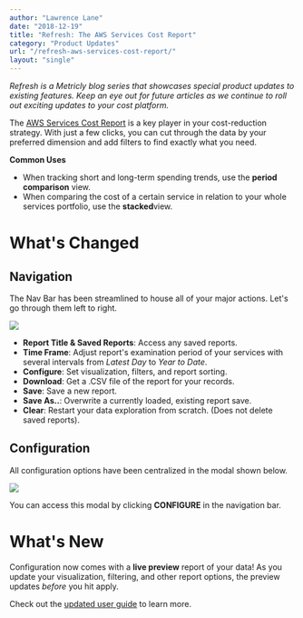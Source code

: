 ```yaml
---
author: "Lawrence Lane"
date: "2018-12-19"
title: "Refresh: The AWS Services Cost Report"
category: "Product Updates"
url: "/refresh-aws-services-cost-report/"
layout: "single"
---
```


*Refresh is a Metricly blog series that showcases special product updates to existing features. Keep an eye out for future articles as we continue to roll out exciting updates to your cost platform.*

The [AWS Services Cost Report](/support/reports/aws-services-cost-report-user-guide/) is a key player in your cost-reduction strategy. With just a few clicks, you can cut through the data by your preferred dimension and add filters to find exactly what you need.

**Common Uses**

-   When tracking short and long-term spending trends, use the **period comparison** view.
-   When comparing the cost of a certain service in relation to your whole services portfolio, use the **stacked**view.

What's Changed
==============

Navigation
----------

The Nav Bar has been streamlined to house all of your major actions. Let's go through them left to right. 

![](/wp-content/uploads/2018/12/refresh-aws-service-cost-report-nav-bar.png)

-   **Report Title & Saved Reports**: Access any saved reports.
-   **Time Frame**: Adjust report's examination period of your services with several intervals from *Latest Day* to *Year to Date*.
-   **Configure**: Set visualization, filters, and report sorting.
-   **Download**: Get a .CSV file of the report for your records.
-   **Save**: Save a new report.
-   **Save As..**: Overwrite a currently loaded, existing report save.
-   **Clear**: Restart your data exploration from scratch. (Does not delete saved reports).

Configuration
-------------

All configuration options have been centralized in the modal shown below.

![](/wp-content/uploads/2018/12/refresh-aws-services-blog-configure.png)

You can access this modal by clicking **CONFIGURE** in the navigation bar.

What's New
==========

Configuration now comes with a **live preview** report of your data! As you update your visualization, filtering, and other report options, the preview updates *before* you hit apply.

Check out the [updated user guide](/support/reports/aws-services-cost-report-user-guide/) to learn more.
